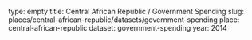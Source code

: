 type: empty
title: Central African Republic / Government Spending
slug: places/central-african-republic/datasets/government-spending
place: central-african-republic
dataset: government-spending
year: 2014
